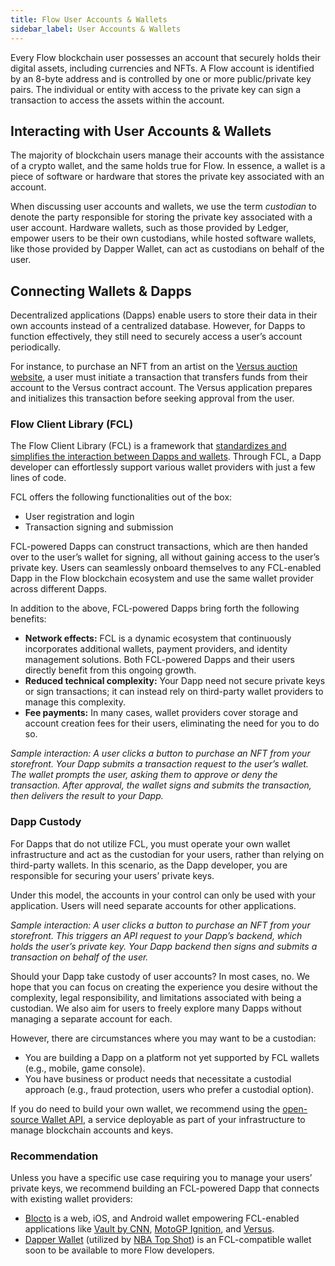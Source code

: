 ```yaml
---
title: Flow User Accounts & Wallets
sidebar_label: User Accounts & Wallets
---
```


Every Flow blockchain user possesses an account that securely holds their digital assets, including currencies and NFTs. A Flow account is identified by an 8-byte address and is controlled by one or more public/private key pairs. The individual or entity with access to the private key can sign a transaction to access the assets within the account.

## Interacting with User Accounts & Wallets

The majority of blockchain users manage their accounts with the assistance of a crypto wallet, and the same holds true for Flow. In essence, a wallet is a piece of software or hardware that stores the private key associated with an account.

When discussing user accounts and wallets, we use the term _custodian_ to denote the party responsible for storing the private key associated with a user account. Hardware wallets, such as those provided by Ledger, empower users to be their own custodians, while hosted software wallets, like those provided by Dapper Wallet, can act as custodians on behalf of the user.

## Connecting Wallets & Dapps

Decentralized applications (Dapps) enable users to store their data in their own accounts instead of a centralized database. However, for Dapps to function effectively, they still need to securely access a user’s account periodically.

For instance, to purchase an NFT from an artist on the [Versus auction website](https://www.versus-flow.art/), a user must initiate a transaction that transfers funds from their account to the Versus contract account. The Versus application prepares and initializes this transaction before seeking approval from the user.

### Flow Client Library (FCL)

The Flow Client Library (FCL) is a framework that [standardizes and simplifies the interaction between Dapps and wallets](https://www.onflow.org/post/inside-flow-the-power-of-simplicity-with-fcl). Through FCL, a Dapp developer can effortlessly support various wallet providers with just a few lines of code.

FCL offers the following functionalities out of the box:

* User registration and login
* Transaction signing and submission

FCL-powered Dapps can construct transactions, which are then handed over to the user’s wallet for signing, all without gaining access to the user’s private key. Users can seamlessly onboard themselves to any FCL-enabled Dapp in the Flow blockchain ecosystem and use the same wallet provider across different Dapps.

In addition to the above, FCL-powered Dapps bring forth the following benefits:

* **Network effects:** FCL is a dynamic ecosystem that continuously incorporates additional wallets, payment providers, and identity management solutions. Both FCL-powered Dapps and their users directly benefit from this ongoing growth.
* **Reduced technical complexity:** Your Dapp need not secure private keys or sign transactions; it can instead rely on third-party wallet providers to manage this complexity.
* **Fee payments:** In many cases, wallet providers cover storage and account creation fees for their users, eliminating the need for you to do so.

_Sample interaction: A user clicks a button to purchase an NFT from your storefront. Your Dapp submits a transaction request to the user’s wallet. The wallet prompts the user, asking them to approve or deny the transaction. After approval, the wallet signs and submits the transaction, then delivers the result to your Dapp._

### Dapp Custody

For Dapps that do not utilize FCL, you must operate your own wallet infrastructure and act as the custodian for your users, rather than relying on third-party wallets. In this scenario, as the Dapp developer, you are responsible for securing your users’ private keys.

Under this model, the accounts in your control can only be used with your application. Users will need separate accounts for other applications.

_Sample interaction: A user clicks a button to purchase an NFT from your storefront. This triggers an API request to your Dapp’s backend, which holds the user’s private key. Your Dapp backend then signs and submits a transaction on behalf of the user._

Should your Dapp take custody of user accounts? In most cases, no. We hope that you can focus on creating the experience you desire without the complexity, legal responsibility, and limitations associated with being a custodian. We also aim for users to freely explore many Dapps without managing a separate account for each.

However, there are circumstances where you may want to be a custodian:

* You are building a Dapp on a platform not yet supported by FCL wallets (e.g., mobile, game console).
* You have business or product needs that necessitate a custodial approach (e.g., fraud protection, users who prefer a custodial option).

If you do need to build your own wallet, we recommend using the [open-source Wallet API](https://github.com/flow-hydraulics/flow-wallet-api), a service deployable as part of your infrastructure to manage blockchain accounts and keys.

### Recommendation

Unless you have a specific use case requiring you to manage your users’ private keys, we recommend building an FCL-powered Dapp that connects with existing wallet providers:

* [Blocto](https://blocto.portto.io/en/) is a web, iOS, and Android wallet empowering FCL-enabled applications like [Vault by CNN](https://vault.cnn.com/), [MotoGP Ignition](https://motogp-ignition.com/), and [Versus](https://www.versus-flow.art/).
* [Dapper Wallet](https://www.meetdapper.com/) (utilized by [NBA Top Shot](https://nbatopshot.com/)) is an FCL-compatible wallet soon to be available to more Flow developers.
